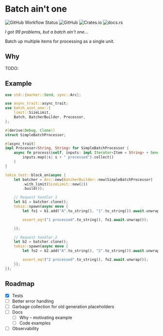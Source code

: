 # Batch ain't one

![GitHub Workflow Status](https://img.shields.io/github/workflow/status/ThomWright/batch-aint-one/ci)
![GitHub](https://img.shields.io/github/license/ThomWright/batch-aint-one)
![Crates.io](https://img.shields.io/crates/v/batch-aint-one)
![docs.rs](https://img.shields.io/docsrs/batch-aint-one)

_I got 99 problems, but a batch ain't one..._

Batch up multiple items for processing as a single unit.

## Why

TODO:

## Example

```rust
use std::{marker::Send, sync::Arc};

use async_trait::async_trait;
use batch_aint_one::{
    limit::SizeLimit,
    Batch, BatcherBuilder, Processor,
};

#[derive(Debug, Clone)]
struct SimpleBatchProcessor;

#[async_trait]
impl Processor<String, String> for SimpleBatchProcessor {
    async fn process(&self, inputs: impl Iterator<Item = String> + Send) -> Vec<String> {
        inputs.map(|s| s + " processed").collect()
    }
}

tokio_test::block_on(async {
    let batcher = Arc::new(BatcherBuilder::new(SimpleBatchProcessor)
        .with_limit(SizeLimit::new(2))
        .build());

    // Request handler 1
    let b1 = batcher.clone();
    tokio::spawn(async move {
        let fo1 = b1.add("A".to_string(), "1".to_string()).await.unwrap();

        assert_eq!("1 processed".to_string(), fo1.await.unwrap());

    });

    // Request handler 2
    let b2 = batcher.clone();
    tokio::spawn(async move {
        let fo2 = b2.add("A".to_string(), "2".to_string()).await.unwrap();

        assert_eq!("2 processed".to_string(), fo2.await.unwrap());
    });
});
```

## Roadmap

- [x] Tests
- [ ] Better error handling
- [ ] Garbage collection for old generation placeholders
- [ ] Docs
  - [ ] Why – motivating example
  - [ ] Code examples
- [ ] Observability
